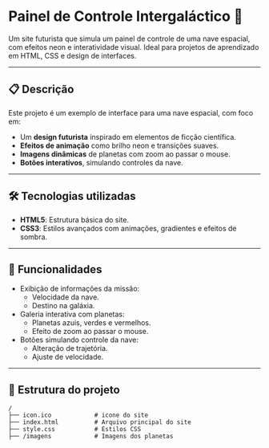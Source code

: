 # Painel de Controle Intergaláctico 🚀

Um site futurista que simula um painel de controle de uma nave espacial, com efeitos neon e interatividade visual. Ideal para projetos de aprendizado em HTML, CSS e design de interfaces.

---

## 📋 Descrição

Este projeto é um exemplo de interface para uma nave espacial, com foco em:
- Um **design futurista** inspirado em elementos de ficção científica.
- **Efeitos de animação** como brilho neon e transições suaves.
- **Imagens dinâmicas** de planetas com zoom ao passar o mouse.
- **Botões interativos**, simulando controles da nave.

---

## 🛠️ Tecnologias utilizadas

- **HTML5**: Estrutura básica do site.
- **CSS3**: Estilos avançados com animações, gradientes e efeitos de sombra.

---

## 🌌 Funcionalidades

- Exibição de informações da missão:
  - Velocidade da nave.
  - Destino na galáxia.
- Galeria interativa com planetas:
  - Planetas azuis, verdes e vermelhos.
  - Efeito de zoom ao passar o mouse.
- Botões simulando controle da nave:
  - Alteração de trajetória.
  - Ajuste de velocidade.

---

## 📂 Estrutura do projeto

```plaintext
/
├── icon.ico            # icone do site
├── index.html          # Arquivo principal do site
├── style.css           # Estilos CSS
├── /imagens            # Imagens dos planetas
